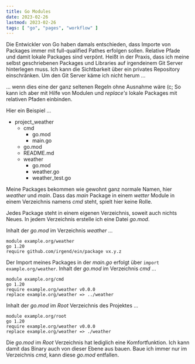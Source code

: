 ```yaml
---
title: Go Modules
date: 2023-02-26
lastmod: 2023-02-26
tags: [ "go", "pages", "workflow" ]
---
```


Die Entwickler von Go haben damals entschieden, dass Importe von 
Packages immer mit full-qualified Pathes erfolgen sollen. Relative
Pfade und damit lokale Packages sind verpönt. Heißt in der Praxis, 
dass ich meine selbst geschriebenen Packages und Libraries auf 
irgendeinem Git Server hinterlegen muss. Ich kann die Sichtbarkeit 
über ein privates Repository einschränken. Um den Git Server käme 
ich nicht herum ...

... wenn dies eine der ganz seltenen Regeln ohne Ausnahme wäre (c; 
So kann ich aber mit Hilfe von Modulen und _replace's_ lokale 
Packages mit relativen Pfaden einbinden.

Hier ein Beispiel ...

* project_weather
  * cmd
    * go.mod
    * main.go
  * go.mod
  * README.md
  * weather
    * go.mod
    * weather.go
    * weather_test.go

Meine Packages bekommen wie gewohnt ganz normale Namen, hier _weather_ 
und _main_. Dass das _main_ Package in einem _wetter_ Module in einem 
Verzeichnis namens _cmd_ steht, spielt hier keine Rolle.

Jedes Package steht in einem eigenen Verzeichnis, soweit auch nichts
Neues. In jedem Verzeichnis erstelle ich eine Datei _go.mod_.

Inhalt der _go.mod_ im Verzeichnis _weather_ ...

    module example.org/weather
    go 1.20
    require github.com/irgend/ein/package vx.y.z

Der Import meines Packages in der _main.go_ erfolgt über 
```import example.org/weather```. Inhalt der _go.mod_ im Verzeichnis 
_cmd_ ...

    module example.org/cmd
    go 1.20
    require example.org/weather v0.0.0
    replace example.org/weather => ../weather

Inhalt der _go.mod_ im _Root_ Verzeichnis des Projektes ...

    module example.org/root
    go 1.20
    require example.org/weather v0.0.0
    replace example.org/weather => ./weather
    
Die _go.mod_ im _Root_ Verzeichnis hat lediglich eine Komfortfunktion.
Ich kann damit das Binary auch von dieser Ebene aus bauen. Baue ich immer 
nur im Verzeichnis _cmd_, kann diese _go.mod_ entfallen.
